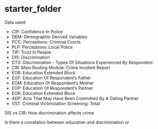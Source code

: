 # starter_folder

Data used:
- CIP: Confidence In Police
- DEM: Demographic Derived Variables
- PCC: Perceptions: Criminal Courts
- PLP: Perceptions: Local Police
- TIP: Trust In People
- DIS: Discrimination
- DTS: Discrimination - Types Of Situations Experienced By Respondent
- CIR: Main Routing Module: Crime Incident Report
- EOR: Education Extended Block
- EOF: Education Of Respondent’s Father
- EOM: Education Of Respondent’s Mother
- EOP: Education Of Respondent’s Partner
- EOR: Education Extended Block
- ADP: Acts That May Have Been Committed By A Dating Partner
- VST: Criminal Victimization Screening: Total


DIS vs CIR: How discrimination affects crime

Is there a correlation between education and discrimination or 













